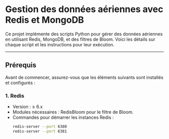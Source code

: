# Gestion des données aériennes avec Redis et MongoDB

Ce projet implémente des scripts Python pour gérer des données aériennes en utilisant Redis, MongoDB, et des filtres de Bloom. Voici les détails sur chaque script et les instructions pour leur exécution.

---

## **Prérequis**

Avant de commencer, assurez-vous que les éléments suivants sont installés et configurés :

### **1. Redis**
- Version : ≥ 6.x
- Modules nécessaires : RedisBloom pour le filtre de Bloom.
- Commandes pour démarrer les instances Redis :
  ```bash
  redis-server --port 6380
  redis-server --port 6381
